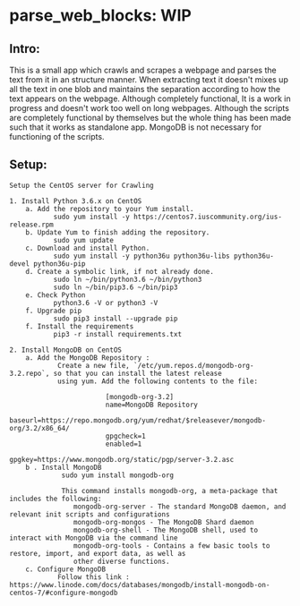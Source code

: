 # parse_web_blocks: WIP

## Intro:
This is a small app which crawls and scrapes a webpage and parses the text from it in an structure manner. When extracting text it doesn't mixes up all the text in one blob and maintains the separation according to how the text appears on the webpage. Although completely functional, It is a work in progress and doesn't work too well on long webpages. 
Although the scripts are completely functional by themselves but the whole thing has been made such that it works as standalone app. MongoDB is not necessary for functioning of the scripts. 


## Setup:
	Setup the CentOS server for Crawling
	
	1. Install Python 3.6.x on CentOS
		a. Add the repository to your Yum install.
		       sudo yum install -y https://centos7.iuscommunity.org/ius-release.rpm
		b. Update Yum to finish adding the repository.
		       sudo yum update
		c. Download and install Python.
		       sudo yum install -y python36u python36u-libs python36u-devel python36u-pip
		d. Create a symbolic link, if not already done.
		       sudo ln ~/bin/python3.6 ~/bin/python3
		       sudo ln ~/bin/pip3.6 ~/bin/pip3
		e. Check Python
		       python3.6 -V or python3 -V
		f. Upgrade pip
		       sudo pip3 install --upgrade pip
		f. Install the requirements
		       pip3 -r install requirements.txt
	
	2. Install MongoDB on CentOS
		a. Add the MongoDB Repository :
		        Create a new file, `/etc/yum.repos.d/mongodb-org-3.2.repo`, so that you can install the latest release 
		        using yum. Add the following contents to the file:

		                    [mongodb-org-3.2]
		                    name=MongoDB Repository
		                    baseurl=https://repo.mongodb.org/yum/redhat/$releasever/mongodb-org/3.2/x86_64/
		                    gpgcheck=1
		                    enabled=1
		                    gpgkey=https://www.mongodb.org/static/pgp/server-3.2.asc
		b . Install MongoDB
		         sudo yum install mongodb-org

		         This command installs mongodb-org, a meta-package that includes the following:
		            mongodb-org-server - The standard MongoDB daemon, and relevant init scripts and configurations
		            mongodb-org-mongos - The MongoDB Shard daemon
		            mongodb-org-shell - The MongoDB shell, used to interact with MongoDB via the command line
		            mongodb-org-tools - Contains a few basic tools to restore, import, and export data, as well as 
		            other diverse functions.
		c. Configure MongoDB
		        Follow this link : https://www.linode.com/docs/databases/mongodb/install-mongodb-on-centos-7/#configure-mongodb
